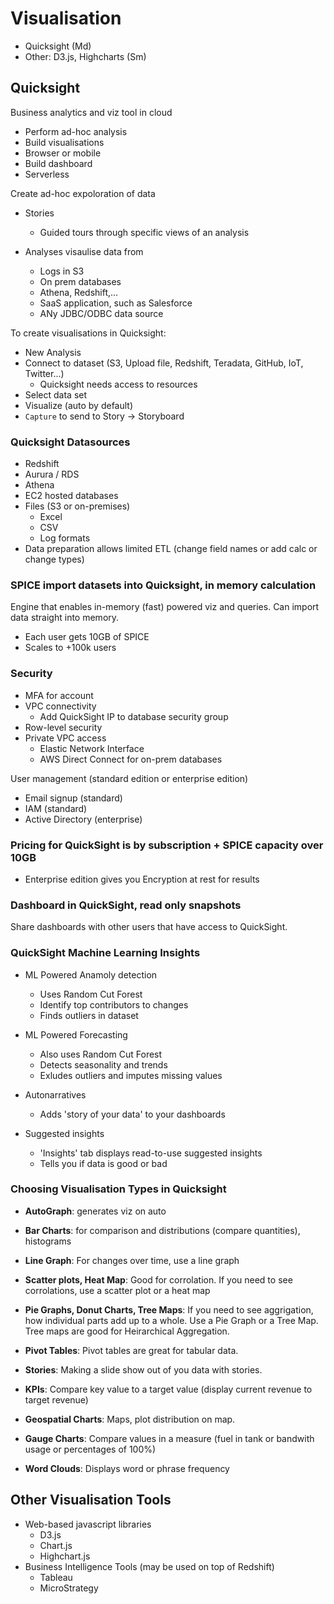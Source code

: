 # Visualisation

* Quicksight (Md)
* Other: D3.js, Highcharts (Sm)

## Quicksight

Business analytics and viz tool in cloud

* Perform ad-hoc analysis
* Build visualisations
* Browser or mobile
* Build dashboard
* Serverless

Create ad-hoc expoloration of data

* Stories
  * Guided tours through specific views of an analysis

* Analyses visaulise data from
  * Logs in S3
  * On prem databases
  * Athena, Redshift,...
  * SaaS application, such as Salesforce
  * ANy JDBC/ODBC data source

To create visualisations in Quicksight:

* New Analysis
* Connect to dataset (S3, Upload file, Redshift, Teradata, GitHub, IoT, Twitter...)
  * Quicksight needs access to resources
* Select data set
* Visualize (auto by default)
* `Capture` to send to Story -> Storyboard

### Quicksight Datasources

* Redshift
* Aurura / RDS
* Athena
* EC2 hosted databases
* Files (S3 or on-premises)
  * Excel
  * CSV
  * Log formats
* Data preparation allows limited ETL (change field names or add calc or change types)

### SPICE import datasets into Quicksight, in memory calculation

Engine that enables in-memory (fast) powered viz and queries.
Can import data straight into memory.

* Each user gets 10GB of SPICE
* Scales to +100k users

### Security

* MFA for account
* VPC connectivity
  * Add QuickSight IP to database security group
* Row-level security
* Private VPC access
  * Elastic Network Interface
  * AWS Direct Connect for on-prem databases

User management (standard edition or enterprise edition)

* Email signup (standard)
* IAM (standard)
* Active Directory (enterprise)

### Pricing for QuickSight is by subscription + SPICE capacity over 10GB

* Enterprise edition gives you Encryption at rest for results

### Dashboard in QuickSight, read only snapshots

Share dashboards with other users that have access to QuickSight.

### QuickSight Machine Learning Insights

* ML Powered Anamoly detection
  * Uses Random Cut Forest
  * Identify top contributors to changes
  * Finds outliers in dataset

* ML Powered Forecasting
  * Also uses Random Cut Forest
  * Detects seasonality and trends
  * Exludes outliers and imputes missing values

* Autonarratives
  * Adds 'story of your data' to your dashboards

* Suggested insights
  * 'Insights' tab displays read-to-use suggested insights
  * Tells you if data is good or bad

### Choosing Visualisation Types in Quicksight

* **AutoGraph**: generates viz on auto
* **Bar Charts**: for comparison and distributions (compare quantities), histograms
* **Line Graph**: For changes over time, use a line graph
* **Scatter plots, Heat Map**: Good for corrolation. If you need to see corrolations, use a scatter plot or a heat map
* **Pie Graphs, Donut Charts, Tree Maps**: If you need to see aggrigation, how individual parts add up to a whole. Use a Pie Graph or a Tree Map. Tree maps are good for Heirarchical Aggregation.
* **Pivot Tables**: Pivot tables are great for tabular data.
* **Stories**: Making a slide show out of you data with stories.

* **KPIs**: Compare key value to a target value (display current revenue to target revenue)
* **Geospatial Charts**: Maps, plot distribution on map.
* **Gauge Charts**: Compare values in a measure (fuel in tank or bandwith usage or percentages of 100%)
* **Word Clouds**: Displays word or phrase frequency

## Other Visualisation Tools

* Web-based javascript libraries
  * D3.js
  * Chart.js
  * Highchart.js
* Business Intelligence Tools (may be used on top of Redshift)
  * Tableau
  * MicroStrategy
